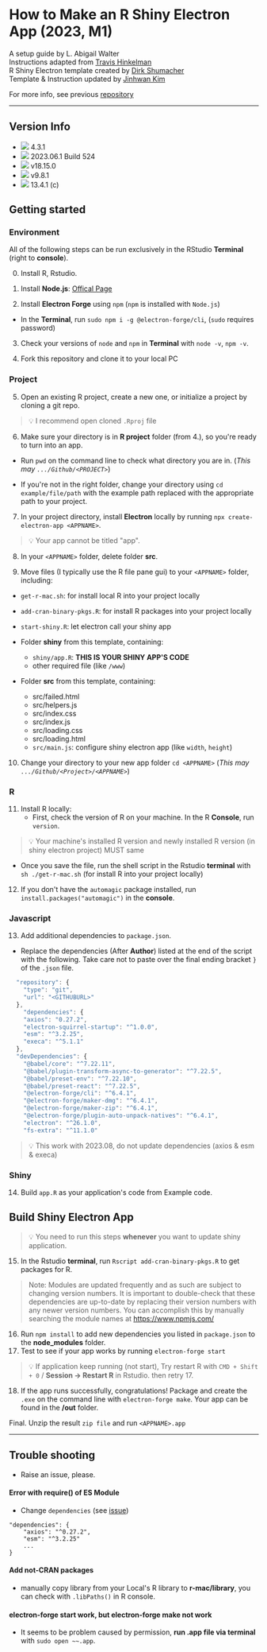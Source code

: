 # How to Make an R Shiny Electron App (2023, M1) 

A setup guide by L. Abigail Walter <br> 
Instructions adapted from <a href="https://www.travishinkelman.com/post/deploy-shiny-electron/">Travis Hinkelman</a> <br> 
R Shiny Electron template created by <a href="https://github.com/dirkschumacher/r-shiny-electron">Dirk Shumacher</a> <br>
Template & Instruction updated by <a href="https://github.com/jhk0530" target = "_blank">Jinhwan Kim</a> <br>

For more info, see previous <a href = "https://github.com/lawalter/r-shiny-electron-app" target = "_blank">repository</a> <br>

------------------------------------------------------------------------

## Version Info 

-   ![](https://img.shields.io/badge/R-gray?style=for-the-badge&logo=R) 4.3.1
-   ![](https://img.shields.io/badge/Shiny-gray?style=for-the-badge&logo=RStudio) 2023.06.1 Build 524
-   ![](https://img.shields.io/badge/node.js-gray?style=for-the-badge&logo=nodedotjs) v18.15.0
-   ![](https://img.shields.io/badge/npm-gray?style=for-the-badge&logo=npm) v9.8.1
-   ![](https://img.shields.io/badge/macOS-gray?style=for-the-badge&logo=apple) 13.4.1 (c)

## Getting started

### Environment

All of the following steps can be run exclusively in the RStudio **Terminal** (right to **console**).

0. Install R, Rstudio.

1.  Install **Node.js**: <a href = "https://nodejs.org/en/" target = "_blank"> Offical Page </a>

2.  Install **Electron Forge** using `npm` (`npm` is installed with `Node.js`)

-   In the **Terminal**, run `sudo npm i -g @electron-forge/cli`, (`sudo` requires password)

3.  Check your versions of `node` and `npm` in **Terminal** with `node -v`, `npm -v`.

4. Fork this repository and clone it to your local PC

### Project

5.  Open an existing R project, create a new one, or initialize a project by cloning a git repo.

> 💡 I recommend open cloned `.Rproj` file

6.  Make sure your directory is in **R project** folder (from 4.), so you're ready to turn into an app.

-   Run `pwd` on the command line to check what directory you are in. (*This may `.../Github/<PROJECT>`*)

-   If you're not in the right folder, change your directory using `cd example/file/path` with the example path replaced with the appropriate path to your project.

7.  In your project directory, install **Electron** locally by running `npx create-electron-app <APPNAME>`.

> 💡 Your app cannot be titled "app".

8.  In your `<APPNAME>` folder, delete folder **src**.

9.  Move files (I typically use the R file pane gui) to your `<APPNAME>` folder, including:

-   `get-r-mac.sh`: for install local R into your project locally
-   `add-cran-binary-pkgs.R`: for install R packages into your project locally
-   `start-shiny.R`: let electron call your shiny app

-   Folder **shiny** from this template, containing:
    -   `shiny/app.R`: **THIS IS YOUR SHINY APP'S CODE**
    -   other required file (like `/www`)

-   Folder **src** from this template, containing:     
    -   src/failed.html     
    -   src/helpers.js     
    -   src/index.css     
    -   src/index.js     
    -   src/loading.css     
    -   src/loading.html     
    - `src/main.js`: configure shiny electron app (like `width`, `height`)

10. Change your directory to your new app folder `cd <APPNAME>` (*This may `.../Github/<Project>/<APPNAME>`*)

### R

11. Install R locally:
    -   First, check the version of R on your machine. In the R **Console**, run `version`. 

> 💡 Your machine's installed R version and newly installed R version (in shiny electron project) MUST same

-   Once you save the file, run the shell script in the Rstudio **terminal** with `sh ./get-r-mac.sh` (for install R into your project locally)

12. If you don't have the `automagic` package installed, run `install.packages("automagic")` in the **console**.

### Javascript

13. Add additional dependencies to `package.json`. 

- Replace the dependencies (After **Author**) listed at the end of the script with the following. Take care not to paste over the final ending bracket `}` of the `.json` file.

``` js
  "repository": {
    "type": "git",
    "url": "<GITHUBURL>"
  },
    "dependencies": {
    "axios": "0.27.2",
    "electron-squirrel-startup": "^1.0.0",
    "esm": "^3.2.25",
    "execa": "^5.1.1"
  },
  "devDependencies": {
    "@babel/core": "^7.22.11",
    "@babel/plugin-transform-async-to-generator": "^7.22.5",
    "@babel/preset-env": "^7.22.10",
    "@babel/preset-react": "^7.22.5",
    "@electron-forge/cli": "^6.4.1",
    "@electron-forge/maker-dmg": "^6.4.1",
    "@electron-forge/maker-zip": "^6.4.1",
    "@electron-forge/plugin-auto-unpack-natives": "^6.4.1",
    "electron": "^26.1.0",
    "fs-extra": "^11.1.0"
```

> 💡 This work with 2023.08, do not update dependencies (axios & esm & execa)

### Shiny

14. Build `app.R` as your application's code from Example code.

## Build Shiny Electron App

> 💡 You need to run this steps **whenever** you want to update shiny application. 

15. In the Rstudio **terminal**, run `Rscript add-cran-binary-pkgs.R` to get packages for R.

> Note: Modules are updated frequently and as such are subject to changing version numbers. It is important to double-check that these dependencies are up-to-date by replacing their version numbers with any newer version numbers. You can accomplish this by manually searching the module names at <https://www.npmjs.com/>

16. Run `npm install` to add new dependencies you listed in `package.json` to the **node_modules** folder.
17. Test to see if your app works by running `electron-forge start`

> 💡 If application keep running (not start), Try restart R with `CMD + Shift + 0` / **Session -> Restart R** in Rstudio. then retry 17.

18. If the app runs successfully, congratulations! Package and create the `.exe` on the command line with `electron-forge make`. Your app can be found in the **/out** folder.

Final. Unzip the result `zip file` and run `<APPNAME>.app` 

------------------------------------------------------------------------

## Trouble shooting

- Raise an issue, please.

#### Error with require() of ES Module

- Change `dependencies` (see [issue](/../../issues/2))

```
"dependencies": {
    "axios": "^0.27.2",
    "esm": "^3.2.25"
    ...
}
```

#### Add not-CRAN packages

- manually copy library from your Local's R library to **r-mac/library**, you can check with `.libPaths()` in R console.

#### electron-forge start work, but electron-forge make not work

- It seems to be problem caused by permission, **run .app file via terminal** with `sudo open ~~.app`.